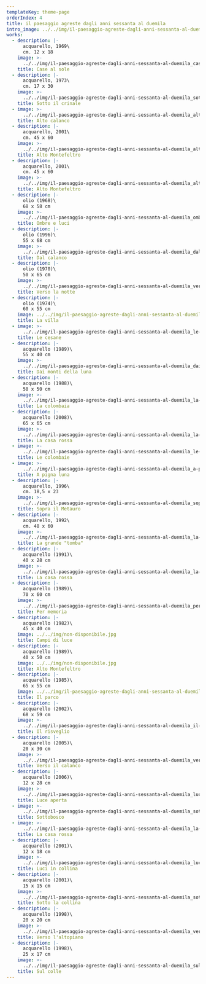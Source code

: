 ```yaml
---
templateKey: theme-page
orderIndex: 4
title: il paesaggio agreste dagli anni sessanta al duemila
intro_image: ../../img/il-paesaggio-agreste-dagli-anni-sessanta-al-duemila.jpg
works:
  - description: |-
      acquarello, 1969\
      cm. 12 x 18
    image: >-
      ../../img/il-paesaggio-agreste-dagli-anni-sessanta-al-duemila_case-al-sole.jpg
    title: Case al sole
  - description: |-
      acquarello, 1973\
      cm. 17 x 30
    image: >-
      ../../img/il-paesaggio-agreste-dagli-anni-sessanta-al-duemila_sotto-il-crinale.jpg
    title: Sotto il crinale
  - image: >-
      ../../img/il-paesaggio-agreste-dagli-anni-sessanta-al-duemila_alto-calanco.jpg
    title: Alto calanco
  - description: |-
      acquarello, 2001\
      cm. 45 x 60
    image: >-
      ../../img/il-paesaggio-agreste-dagli-anni-sessanta-al-duemila_alto-montefeltro.jpg
    title: Alto Montefeltro
  - description: |-
      acquarello, 2001\
      cm. 45 x 60
    image: >-
      ../../img/il-paesaggio-agreste-dagli-anni-sessanta-al-duemila_alto-montefeltro-2.jpg
    title: Alto Montefeltro
  - description: |-
      olio (1968)\
      68 x 58 cm
    image: >-
      ../../img/il-paesaggio-agreste-dagli-anni-sessanta-al-duemila_ombre-e-luci.jpg
    title: Ombre e luci
  - description: |-
      olio (1996)\
      55 x 68 cm
    image: >-
      ../../img/il-paesaggio-agreste-dagli-anni-sessanta-al-duemila_dal-calanco.jpg
    title: Dal calanco
  - description: |-
      olio (1970)\
      50 x 65 cm
    image: >-
      ../../img/il-paesaggio-agreste-dagli-anni-sessanta-al-duemila_verso-la-notte.jpg
    title: Verso la notte
  - description: |-
      olio (1974)\
      60 x 55 cm
    image: ../../img/il-paesaggio-agreste-dagli-anni-sessanta-al-duemila_la-villa.jpg
    title: La villa
  - image: >-
      ../../img/il-paesaggio-agreste-dagli-anni-sessanta-al-duemila_le-cesane.jpg
    title: Le cesane
  - description: |-
      acquarello (1989)\
      55 x 40 cm
    image: >-
      ../../img/il-paesaggio-agreste-dagli-anni-sessanta-al-duemila_dai-monti-della-luna.jpg
    title: Dai monti della luna
  - description: |-
      acquarello (1988)\
      50 x 50 cm
    image: >-
      ../../img/il-paesaggio-agreste-dagli-anni-sessanta-al-duemila_la-colombaia.jpg
    title: La colombaia
  - description: |-
      acquarello (2008)\
      65 x 65 cm
    image: >-
      ../../img/il-paesaggio-agreste-dagli-anni-sessanta-al-duemila_la-casa-rossa.jpg
    title: La casa rossa
  - image: >-
      ../../img/il-paesaggio-agreste-dagli-anni-sessanta-al-duemila_le-colombaie.jpg
    title: Le colombaie
  - image: >-
      ../../img/il-paesaggio-agreste-dagli-anni-sessanta-al-duemila_a-pigna-luna.jpg
    title: A pigna luna
  - description: |-
      acquarello, 1996\
      cm. 18,5 x 23
    image: >-
      ../../img/il-paesaggio-agreste-dagli-anni-sessanta-al-duemila_sopra-il-metauro.jpg
    title: Sopra il Metauro
  - description: |-
      acquarello, 1992\
      cm. 48 x 60
    image: >-
      ../../img/il-paesaggio-agreste-dagli-anni-sessanta-al-duemila_la-grande-tomba.jpg
    title: La grande "tomba"
  - description: |-
      acquarello (1991)\
      40 x 28 cm
    image: >-
      ../../img/il-paesaggio-agreste-dagli-anni-sessanta-al-duemila_la-casa-rossa-2.jpg
    title: La casa rossa
  - description: |-
      acquarello (1989)\
      70 x 60 cm
    image: >-
      ../../img/il-paesaggio-agreste-dagli-anni-sessanta-al-duemila_per-memoria.jpg
    title: Per memoria
  - description: |-
      acquarello (1982)\
      45 x 40 cm
    image: ../../img/non-disponibile.jpg
    title: Campi di luce
  - description: |-
      acquarello (1989)\
      40 x 50 cm
    image: ../../img/non-disponibile.jpg
    title: Alto Montefeltro
  - description: |-
      acquarello (1985)\
      65 x 55 cm
    image: ../../img/il-paesaggio-agreste-dagli-anni-sessanta-al-duemila_il-parco.jpg
    title: Il parco
  - description: |-
      acquarello (2002)\
      68 x 59 cm
    image: >-
      ../../img/il-paesaggio-agreste-dagli-anni-sessanta-al-duemila_il-risveglio.jpg
    title: Il risveglio
  - description: |-
      acquarello (2005)\
      20 x 30 cm
    image: >-
      ../../img/il-paesaggio-agreste-dagli-anni-sessanta-al-duemila_verso-il-calanco.jpg
    title: Verso il calanco
  - description: |-
      acquarello (2006)\
      12 x 28 cm
    image: >-
      ../../img/il-paesaggio-agreste-dagli-anni-sessanta-al-duemila_luce-aperta.jpg
    title: Luce aperta
  - image: >-
      ../../img/il-paesaggio-agreste-dagli-anni-sessanta-al-duemila_sottobosco.jpg
    title: Sottobosco
  - image: >-
      ../../img/il-paesaggio-agreste-dagli-anni-sessanta-al-duemila_la-casa-rossa-3.jpg
    title: La casa rossa
  - description: |-
      acquarello (2001)\
      12 x 18 cm
    image: >-
      ../../img/il-paesaggio-agreste-dagli-anni-sessanta-al-duemila_luci-in-collina.jpg
    title: Luci in collina
  - description: |-
      acquarello (2001)\
      15 x 15 cm
    image: >-
      ../../img/il-paesaggio-agreste-dagli-anni-sessanta-al-duemila_sotto-la-collina.jpg
    title: Sotto la collina
  - description: |-
      acquarello (1998)\
      20 x 20 cm
    image: >-
      ../../img/il-paesaggio-agreste-dagli-anni-sessanta-al-duemila_verso-l-altopiano.jpg
    title: Verso l'altopiano
  - description: |-
      acquarello (1998)\
      25 x 17 cm
    image: >-
      ../../img/il-paesaggio-agreste-dagli-anni-sessanta-al-duemila_sul-colle.jpg
    title: Sul colle
---
```


